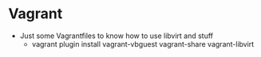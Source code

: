 # Vagrant

* Just some Vagrantfiles to know how to use libvirt and stuff
	* vagrant plugin install vagrant-vbguest vagrant-share vagrant-libvirt
